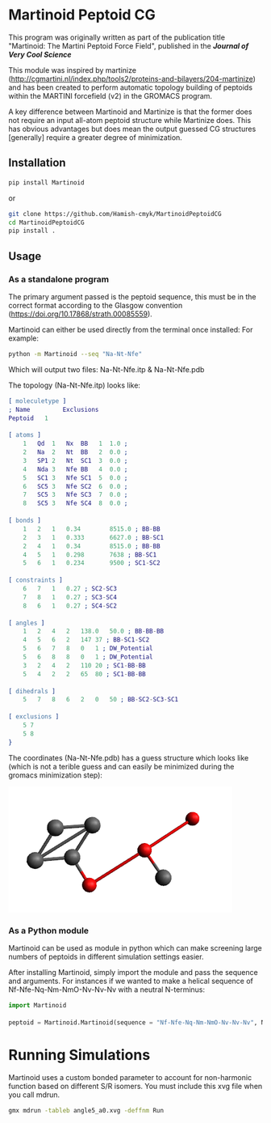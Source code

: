 # Martinoid Peptoid CG

This program was originally written as part of the publication title "Martinoid: The Martini Peptoid Force Field", published in the ***Journal of Very Cool Science***

This module was inspired by martinize (http://cgmartini.nl/index.php/tools2/proteins-and-bilayers/204-martinize) and has been created to perform automatic topology building of peptoids within the MARTINI forcefield (v2) in the GROMACS program.

A key difference between Martinoid and Martinize is that the former does not require an input all-atom peptoid structure while Martinize does. This has obvious advantages but does mean the output guessed CG structures [generally] require a greater degree of minimization.

## Installation
```bash
pip install Martinoid
```
or
```bash
git clone https://github.com/Hamish-cmyk/MartinoidPeptoidCG
cd MartinoidPeptoidCG
pip install .
```

## Usage
### As a standalone program
The primary argument passed is the peptoid sequence, this must be in the correct format according to the Glasgow convention (https://doi.org/10.17868/strath.00085559).

Martinoid can either be used directly from the terminal once installed:
For example:
```bash
python -m Martinoid --seq "Na-Nt-Nfe"
```
Which will output two files: Na-Nt-Nfe.itp & Na-Nt-Nfe.pdb

The topology (Na-Nt-Nfe.itp) looks like:
```erlang
[ moleculetype ]
; Name         Exclusions
Peptoid   1

[ atoms ]
	1	Qd	1	Nx	BB	 1  1.0 ; 
	2	Na	2	Nt	BB	 2  0.0 ; 
	3	SP1	2	Nt	SC1	 3  0.0 ; 
	4	Nda	3	Nfe	BB	 4  0.0 ; 
	5	SC1	3	Nfe	SC1	 5  0.0 ; 
	6	SC5	3	Nfe	SC2	 6  0.0 ; 
	7	SC5	3	Nfe	SC3	 7  0.0 ; 
	8	SC5	3	Nfe	SC4	 8  0.0 ; 

[ bonds ]
	1	2	1	0.34		8515.0 ; BB-BB
	2	3	1	0.333		6627.0 ; BB-SC1
	2	4	1	0.34		8515.0 ; BB-BB
	4	5	1	0.298		7638 ; BB-SC1
	5	6	1	0.234		9500 ; SC1-SC2

[ constraints ]
	6	7	1	0.27 ; SC2-SC3
	7	8	1	0.27 ; SC3-SC4
	8	6	1	0.27 ; SC4-SC2

[ angles ]
	1	2	4	2	138.0	50.0 ; BB-BB-BB
	4	5	6	2	147	37 ; BB-SC1-SC2
	5	6	7	8	0	1 ; DW_Potential
	5	6	8	8	0	1 ; DW_Potential
	3	2	4	2	110	20 ; SC1-BB-BB
	5	4	2	2	65	80 ; SC1-BB-BB

[ dihedrals ]
	5	7	8	6	2	0	50 ; BB-SC2-SC3-SC1 

[ exclusions ]
	5 7
	5 8
}
```

The coordinates (Na-Nt-Nfe.pdb) has a guess structure which looks like (which is not a terible guess and can easily be minimized during the gromacs minimization step):

![alt text](images/Na-Nt-Nfe.png "Na-Nt-Nfe.pdb")

### As a Python module
Martinoid can be used as module in python which can make screening large numbers of peptoids in different simulation settings easier.

After installing Martinoid, simply import the module and pass the sequence and arguments. For instances if we wanted to make a helical sequence of Nf-Nfe-Nq-Nm-NmO-Nv-Nv-Nv with a neutral N-terminus:

```python
import Martinoid

peptoid = Martinoid.Martinoid(sequence = "Nf-Nfe-Nq-Nm-NmO-Nv-Nv-Nv", NTC=True, Helical=True)
```

# Running Simulations

Martinoid uses a custom bonded parameter to account for non-harmonic function based on different S/R isomers. You must include this xvg file when you call mdrun.

```bash
gmx mdrun -tableb angle5_a0.xvg -deffnm Run
```



